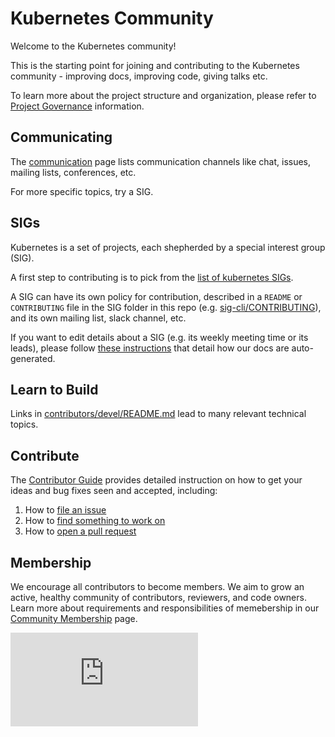 # Kubernetes Community

Welcome to the Kubernetes community!

This is the starting point for joining and contributing to the Kubernetes community - improving docs, improving code, giving talks etc.

To learn more about the project structure and organization, please refer to [Project Governance] information.

## Communicating

The [communication](communication.md) page lists communication channels like chat,
issues, mailing lists, conferences, etc.

For more specific topics, try a SIG.

## SIGs

Kubernetes is a set of projects, each shepherded by a special interest group (SIG).

A first step to contributing is to pick from the [list of kubernetes SIGs](sig-list.md).

A SIG can have its own policy for contribution,
described in a `README` or `CONTRIBUTING` file in the SIG
folder in this repo (e.g. [sig-cli/CONTRIBUTING](sig-cli/CONTRIBUTING.md)),
and its own mailing list, slack channel, etc.

If you want to edit details about a SIG (e.g. its weekly meeting time or its leads),
please follow [these instructions](./generator) that detail how our docs are auto-generated.

## Learn to Build

Links in [contributors/devel/README.md](contributors/devel/README.md)
lead to many relevant technical topics.

## Contribute

The [Contributor Guide](contributors/guide/README.md) provides detailed instruction on how to get your ideas and bug fixes seen and accepted, including:
1. How to [file an issue]
1. How to [find something to work on]
1. How to [open a pull request]

## Membership

We encourage all contributors to become members. We aim to grow an active, healthy community of contributors, reviewers, and code owners. Learn more about requirements and responsibilities of memebership in our [Community Membership] page.

[Project Governance]:/governance.md
[Developer's Guide]: contributors/devel/development.md
[Contributor Guide]:
contributors/guide/README.md
[file an issue]:
/contributors/guide/README.md#file-an-issue
[find something to work on]:
contributors/guide/README.md#find-something-to-work-on
[open a pull request]:
contributors/guide/README.md#open-a-pull-request
[Community Membership]:/community-membership.md

[![Analytics](https://kubernetes-site.appspot.com/UA-36037335-10/GitHub/CONTRIBUTING.md?pixel)]()
